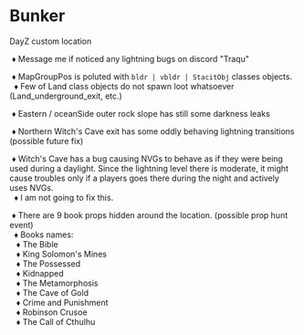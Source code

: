 # Bunker
DayZ custom location

&nbsp;♦ Message me if noticed any lightning bugs on discord "Traqu"  
  
&nbsp;♦ MapGroupPos is poluted with `bldr | vbldr | StacitObj` classes objects.  
&nbsp;&nbsp;♦ Few of Land class objects do not spawn loot whatsoever (Land_underground_exit, etc.)  
  
&nbsp;♦ Eastern / oceanSide outer rock slope has still some darkness leaks  

&nbsp;♦ Northern Witch's Cave exit has some oddly behaving lightning transitions (possible future fix)  

&nbsp;♦ Witch's Cave has a bug causing NVGs to behave as if they were being used during a daylight. Since the lightning level there is moderate, it might cause troubles only if a players goes there during the night and actively uses NVGs.   
&nbsp;&nbsp;♦ I am not going to fix this.  

&nbsp;♦ There are 9 book props hidden around the location. (possible prop hunt event)  
&nbsp;&nbsp;♦ Books names:  
&nbsp;&nbsp;&nbsp;♦ The Bible  
&nbsp;&nbsp;&nbsp;♦ King Solomon's Mines  
&nbsp;&nbsp;&nbsp;♦ The Possessed  
&nbsp;&nbsp;&nbsp;♦ Kidnapped  
&nbsp;&nbsp;&nbsp;♦ The Metamorphosis  
&nbsp;&nbsp;&nbsp;♦ The Cave of Gold  
&nbsp;&nbsp;&nbsp;♦ Crime and Punishment  
&nbsp;&nbsp;&nbsp;♦ Robinson Crusoe  
&nbsp;&nbsp;&nbsp;♦ The Call of Cthulhu
